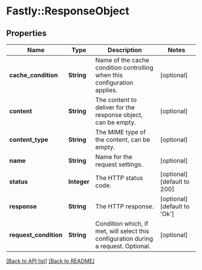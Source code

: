 # Fastly::ResponseObject

## Properties

| Name | Type | Description | Notes |
| ---- | ---- | ----------- | ----- |
| **cache_condition** | **String** | Name of the cache condition controlling when this configuration applies. | [optional] |
| **content** | **String** | The content to deliver for the response object, can be empty. | [optional] |
| **content_type** | **String** | The MIME type of the content, can be empty. | [optional] |
| **name** | **String** | Name for the request settings. | [optional] |
| **status** | **Integer** | The HTTP status code. | [optional][default to 200] |
| **response** | **String** | The HTTP response. | [optional][default to &#39;Ok&#39;] |
| **request_condition** | **String** | Condition which, if met, will select this configuration during a request. Optional. | [optional] |

[[Back to API list]](../../README.md#endpoints) [[Back to README]](../../README.md)

